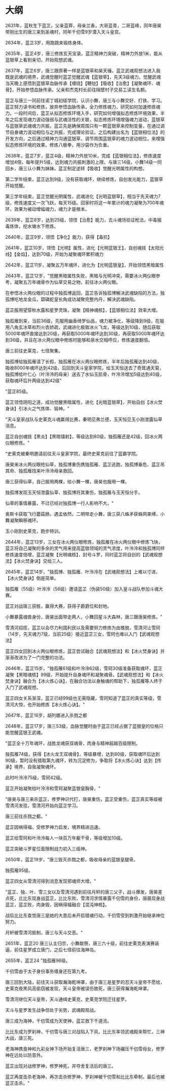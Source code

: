 # 大纲

2631年，蓝秋生下蓝芷，父亲蓝莽，母亲兰香，大哥蓝青，二哥蓝峰，同年唐昊带刚出生的唐三来到圣魂村，同年千仞雪9岁潜入天斗皇宫。

2634年，蓝芷3岁，用跑跳来锻炼身体。

2635年，蓝芷4岁，唐三修炼玄天宝录。蓝芷精神力突破，精神力外放1米，能从蓝银草上看到亲切，开始观想武魂。

2637年，蓝芷6岁，唐三跟原著一样是蓝银草和昊天锤。蓝芷武魂观想法进入我既是武魂的境界，武魂觉醒时蓝芷觉醒武魂【蓝银草】，先天3级魂力。觉醒武魂当天晚上感悟到蓝银草血脉传承【缠绕】【鞭挞】【吸收】【治愈】【凝聚魂环、魂骨】，开始参悟血脉传承。父亲和杰克村长前往隔壁村子交易工读生名额。

蓝芷与唐三一同前往诺丁城初级学院，认识小舞，唐三与小舞交好、打铁、学习。蓝芷努力读书和修炼，放弃参悟血脉传承，全力修炼魂力，研究如何加速修炼魂力。一段时间后，蓝芷从拟态修炼环境入手，研究如何增强拟态修炼环境效果，半年之后发现魂力波动强弱与武魂活性的关联，拟态修炼环境增强魂力波动，蓝银草与蓝银草武魂魂力共振，蓝芷先是确保周围只有一颗蓝银草来控制变量，在通过调节自身魂力波动相位与之共振，完成理论验证。之后构建出名为【蓝银相位法】的开发方向，之后通过精神力沟通蓝银草，调节周围蓝银草的魂力波动相位，来增强拟态修炼环境的效果。修炼八极拳，用沙袋作为负重。

2638年，蓝芷7岁，蓝芷4级，精神力外放10米，完成【蓝银相位法】，修炼速度增加4倍，每年提升5级，达到魂力共振刺激的上限，与唐三14级，小舞14级一同回乡，唐三认小舞为妹妹。蓝芷制定逆转【吸收】觉醒光明属性的构想。

第二学年结束，蓝芷达到9级，没有获取魂环，继续修炼，自创发光能力，蓝银草开始觉醒。

第三学年结束，蓝芷觉醒光明属性，武魂进化【光明蓝银草】，相当于先天魂力7级，修炼速度又一次飞跃，每天15级。回家时将这一年累计的魂力凝聚为700年魂环，效果为被动增幅魂力，魂力才是根本。

2639年，蓝芷8岁，达到25级，领悟【治愈】能力，去斗魂场验证枪法，中毒服毒炼体，挖水塘水下修炼。

2640年，蓝芷9岁，领悟【净化】能力，获得【毒抗】

2641年，蓝芷10岁，领悟【光明】属性，进化【光明蓝银王】，自创魂技【太阳光线】【金焰】，达到70级，开始为凝聚魂环累积魂力

2642年，蓝芷11岁，凝聚五万年魂环，进化为【光明蓝银皇】，开始领悟黑暗属性

2643年，蓝芷12岁，"觉醒黑暗属性失败，黑暗与光明冲突，需要冰火两仪眼参考，凝聚五万年魂骨作为仙草交易之物，前往冰火两仪眼。

在参悟冰火两仪眼的过程中独孤博返回，蓝芷告诉独孤博解决武魂缺陷的方法，独孤博吃地龙金瓜，碧磷蛇皇长角成功凝聚完整内丹，解决武魂缺陷。

蓝芷服用望穿秋水露和星罗灵珠，凝聚【精神魂核】，【蓝银相位法】效率大增。

独孤雁到来，当前36级，先服用幽香绮罗仙品，魂力被净化，等级降到9级，在服用八角玄冰草和烈火杏娇疏，武魂进化极致冰火飞龙，等级达到10级，随后获取5000年魂环直接达到20级，再获取5000年魂环达到30级，再获取5000年魂环达到36级，并且在冰火两仪眼中修炼时能够和泉水交相呼应，修炼速度翻倍。

唐三前往史莱克，七怪聚集。

独孤博给独孤雁请了长假，独孤雁在冰火两仪眼修炼，半年后独孤雁达到40级，吸收8000年魂环达到42级，后回到天斗皇家学院，给玉天恒送去了奇茸通天菊，独孤博给叶仁心（叶泠泠的母亲）送去了水仙玉肌骨，叶泠泠增加5级达到40级，获取魂环后升两级达到42级"

"蓝芷85级。

蓝芷领悟阴阳之道，成功觉醒黑暗属性，进化【光暗蓝银草】，开始自创【冰火焚身诀】引冰火之气炼体、锻神。"

"天斗皇家战队与史莱克斗魂赢得比赛，秦明见弗兰德，玉天恒见玉小刚泄露仙草消息。

蓝芷自创魂技【黑炎】【黑暗镭射】，等级达到80级，独孤雁还是42级，回冰火两仪眼修炼。"

"史莱克被秦明邀请前往天斗皇家学院，最终史莱克前往了蓝霸学院。

唐昊来冰火两仪眼抢仙草，独孤博重伤携独孤雁、蓝芷逃跑，独孤博垂危、蓝芷吊其命、独孤雁找来叶泠泠母亲救回。

唐三获得仙草，自己服用两棵，给小舞一棵，唐昊也服用一棵。

独孤博发现玉天恒泄露仙草、独孤博将其重伤，独孤雁与玉天恒分手。

仙草的事情暴露，不过已经对独孤博一行人影响不大。"

奥斯卡获取飞行蘑菇肠，遇孟依然，二明带走小舞，唐三获八蛛矛获蛛网束缚，小舞凝聚瞬移魂环。

玉小刚到史莱克，跑步特训。

2644年，蓝芷13岁，三女在冰火两仪眼修炼，独孤雁在冰火两仪眼中修炼飞快，蓝芷将自己凝聚的多余的灵气用来提高蓝银领域的灵气浓度，叶泠泠和独孤博同样修炼速度倍增，蓝芷凝聚【光明魂核】，封号斗罗，同时蓝芷将自创的【武魂观想法】【冰火焚身诀】交给三人。

2645年，蓝芷14岁，"独孤博、独孤雁、叶泠泠在【武魂观想法】上难以寸进，【冰火焚身诀】倒是简单。

独孤雁（55级）叶泠泠（56级）邀请蓝芷（伪装50级）加入皇斗战队参加斗魂大赛。

蓝芷对战唐三获胜，赢得大赛，获得子爵爵位和封地。

小舞暴露魂兽身份，唐昊出面带走两人，小舞回星斗大森林，唐三跟唐昊修炼。"

雪清河招揽，蓝芷以会尽力利国利民以及需要努力修炼为由推脱，雪清河让雪珂（14岁，先天魂力7级，当前25级）接近蓝芷三女，雪珂也难以入门【武魂观想法】

蓝芷四女回到冰火两仪眼修炼，蓝芷尝试融合【武魂观想法】和【冰火焚身诀】并渐渐改进为了一门完整的功法。

2646年，蓝芷15岁，"独孤雁61级和叶泠泠62级，雪珂30级准备获取魂环，蓝芷凝聚【黑暗魂核】99级，开始提升自身魂环和凝聚魂骨。【武魂观想法】和【冰火焚身诀】融合为【冰火炼心诀】，在融合功法以身触魂的帮助下，独孤雁等人终于入门了武魂观想。

蓝芷四女关系渐深，蓝芷已经99级也无需隐藏，雪珂知道了蓝芷的真实等级，雪清河大惊，也开始修炼【冰火炼心诀】。"

2647年，蓝芷16岁，胡列娜进入杀戮之都

2648年，蓝芷17岁，唐三53级，血脉觉醒时由于蓝芷已经占据了蓝银皇的位格只能觉醒蓝银王武魂。

"蓝芷全十万年魂环，战胜龙魂获双魂骨，肉身与精神超越百级限制。

独孤雁74级，获得【冰火龙王双魂骨】，等级暴增，达到80级，获取魂环后达到90级，暂时没有猎取第九魂环，转为沉淀修为，争取将【冰火炼心诀】达到【传承】境界，自我凝聚魂环。

此时叶泠泠75级，雪珂42级。

蓝芷开始凝聚给叶泠泠和雪珂凝聚蓝银皇胸骨。"

"唐昊与唐三来杀蓝芷，修罗神识代打，唐昊重伤，蓝芷受重伤，蓝芷真实等级被雪清河发现，雪清河开始向蓝芷学习。

唐三前往杀戮之都。"

蓝芷因祸得福，受修罗神力启发，境界精进迅速。

蓝芷给雪珂和叶泠泠每人一块百万年躯干骨，等级增加10级。

蓝芷突破斗罗星位面限制战力初入三级神。

2650年，蓝芷19岁，"唐三毁灭杀戮之都，吸收母亲的蓝银皇腿骨。

独孤雁95级。

蓝芷四女从雪清河得到消息发现邪魂师大增。"

"蓝芷、独、叶、雪三女以及雪清河遇到前往月轩的唐三父子，战斗爆发，唐昊差点死，比比东现身战蓝芷，比比东败，雪清河求情暴露千仞雪的身份，唐晨现身战蓝芷，蓝芷败，肉身毁，因祸得福融合【混沌神核】。

战后比比东查觉唐三是她的大患后未开启猎魂行动，千仞雪受到刺激开始继承神位努力。

月轩被雪清河抵制，唐三与天斗交恶。"

2651年，蓝芷20	唐三认主归宗，小舞献祭，唐三六十级，前往史莱克表演赛装逼，前往星罗成立唐门，之后七怪前往海神岛。

2655年，蓝芷24	"独孤雁96级。

千仞雪由于太子身份事务缠身还在第九考。

唐三回到大陆，前往天斗获取瀚海乾坤罩，由于唐三是星罗的忍天斗皇帝不愿给，史莱克夜黑风高偷窃被发现，天斗皇帝被误伤致死，唐三获得瀚海乾坤罩。

雪清河继位天斗皇帝，天斗通缉史莱克，史莱克学院迁往星罗。

天斗与星罗发生战争但处于劣势，武魂殿观战。

唐三成为海神，千仞雪成为天使神，蓝芷救下千道流。

比比东成为罗刹神，千仞雪与唐三对战陷入下风，比比东率领武魂殿来帮忙，三神大战，唐三死。

老海神携食神和九彩女神下场开始复活唐三，老罗刹神下场碾压千仞雪母女，修罗神在远处以防意外。

蓝芷出现对战修罗神，修罗神死，并夺舍复活后的唐三。

蓝芷再度击杀老海神，再次击杀修罗神，罗刹神被千仞雪和比比东牵制，最后也被蓝芷击杀。"
